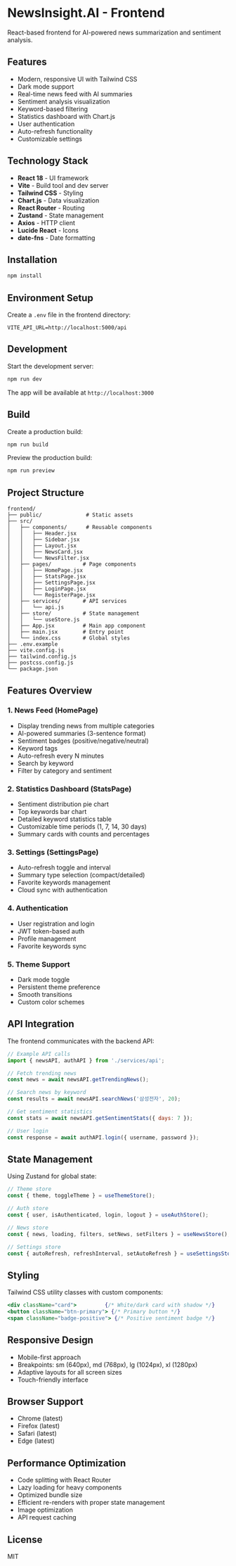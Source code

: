 # NewsInsight.AI - Frontend

React-based frontend for AI-powered news summarization and sentiment analysis.

## Features

- Modern, responsive UI with Tailwind CSS
- Dark mode support
- Real-time news feed with AI summaries
- Sentiment analysis visualization
- Keyword-based filtering
- Statistics dashboard with Chart.js
- User authentication
- Auto-refresh functionality
- Customizable settings

## Technology Stack

- **React 18** - UI framework
- **Vite** - Build tool and dev server
- **Tailwind CSS** - Styling
- **Chart.js** - Data visualization
- **React Router** - Routing
- **Zustand** - State management
- **Axios** - HTTP client
- **Lucide React** - Icons
- **date-fns** - Date formatting

## Installation

```bash
npm install
```

## Environment Setup

Create a `.env` file in the frontend directory:

```
VITE_API_URL=http://localhost:5000/api
```

## Development

Start the development server:

```bash
npm run dev
```

The app will be available at `http://localhost:3000`

## Build

Create a production build:

```bash
npm run build
```

Preview the production build:

```bash
npm run preview
```

## Project Structure

```
frontend/
├── public/              # Static assets
├── src/
│   ├── components/      # Reusable components
│   │   ├── Header.jsx
│   │   ├── Sidebar.jsx
│   │   ├── Layout.jsx
│   │   ├── NewsCard.jsx
│   │   └── NewsFilter.jsx
│   ├── pages/          # Page components
│   │   ├── HomePage.jsx
│   │   ├── StatsPage.jsx
│   │   ├── SettingsPage.jsx
│   │   ├── LoginPage.jsx
│   │   └── RegisterPage.jsx
│   ├── services/       # API services
│   │   └── api.js
│   ├── store/          # State management
│   │   └── useStore.js
│   ├── App.jsx         # Main app component
│   ├── main.jsx        # Entry point
│   └── index.css       # Global styles
├── .env.example
├── vite.config.js
├── tailwind.config.js
├── postcss.config.js
└── package.json
```

## Features Overview

### 1. News Feed (HomePage)
- Display trending news from multiple categories
- AI-powered summaries (3-sentence format)
- Sentiment badges (positive/negative/neutral)
- Keyword tags
- Auto-refresh every N minutes
- Search by keyword
- Filter by category and sentiment

### 2. Statistics Dashboard (StatsPage)
- Sentiment distribution pie chart
- Top keywords bar chart
- Detailed keyword statistics table
- Customizable time periods (1, 7, 14, 30 days)
- Summary cards with counts and percentages

### 3. Settings (SettingsPage)
- Auto-refresh toggle and interval
- Summary type selection (compact/detailed)
- Favorite keywords management
- Cloud sync with authentication

### 4. Authentication
- User registration and login
- JWT token-based auth
- Profile management
- Favorite keywords sync

### 5. Theme Support
- Dark mode toggle
- Persistent theme preference
- Smooth transitions
- Custom color schemes

## API Integration

The frontend communicates with the backend API:

```javascript
// Example API calls
import { newsAPI, authAPI } from './services/api';

// Fetch trending news
const news = await newsAPI.getTrendingNews();

// Search news by keyword
const results = await newsAPI.searchNews('삼성전자', 20);

// Get sentiment statistics
const stats = await newsAPI.getSentimentStats({ days: 7 });

// User login
const response = await authAPI.login({ username, password });
```

## State Management

Using Zustand for global state:

```javascript
// Theme store
const { theme, toggleTheme } = useThemeStore();

// Auth store
const { user, isAuthenticated, login, logout } = useAuthStore();

// News store
const { news, loading, filters, setNews, setFilters } = useNewsStore();

// Settings store
const { autoRefresh, refreshInterval, setAutoRefresh } = useSettingsStore();
```

## Styling

Tailwind CSS utility classes with custom components:

```jsx
<div className="card">         {/* White/dark card with shadow */}
<button className="btn-primary"> {/* Primary button */}
<span className="badge-positive"> {/* Positive sentiment badge */}
```

## Responsive Design

- Mobile-first approach
- Breakpoints: sm (640px), md (768px), lg (1024px), xl (1280px)
- Adaptive layouts for all screen sizes
- Touch-friendly interface

## Browser Support

- Chrome (latest)
- Firefox (latest)
- Safari (latest)
- Edge (latest)

## Performance Optimization

- Code splitting with React Router
- Lazy loading for heavy components
- Optimized bundle size
- Efficient re-renders with proper state management
- Image optimization
- API request caching

## License

MIT
